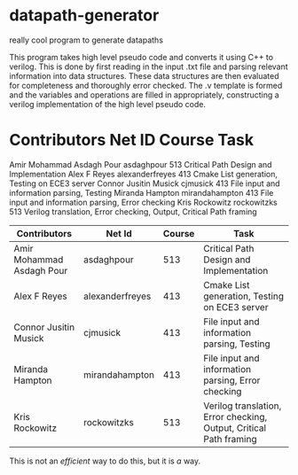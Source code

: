 # datapath-generator
really cool program to generate datapaths

This program takes high level pseudo code and converts it using C++ to verilog. This is done by first reading in the input .txt file and parsing relevant information into data structures. These data structures are then evaluated for completeness and thoroughly error checked. The .v template is formed and the variables and operations are filled in appropriately, constructing a verilog implementation of the high level pseudo code.

# Contributors              Net ID            Course     Task
Amir Mohammad Asdagh Pour   asdaghpour        513        Critical Path Design and Implementation
Alex F Reyes                 alexanderfreyes   413        Cmake List generation, Testing on ECE3 server
Connor Jusitin Musick       cjmusick          413        File input and information parsing, Testing
Miranda Hampton             mirandahampton    413        File input and information parsing, Error checking
Kris Rockowitz              rockowitzks       513        Verilog translation, Error checking, Output, Critical Path framing

| Contributors              | Net Id          | Course | Task                                                               |
|---------------------------|-----------------|--------|--------------------------------------------------------------------|
| Amir Mohammad Asdagh Pour | asdaghpour      | 513    | Critical Path Design and Implementation                            |
| Alex F Reyes              | alexanderfreyes | 413    | Cmake List generation, Testing on ECE3 server                      |
| Connor Jusitin Musick     | cjmusick        | 413    | File input and information parsing, Testing                        |
| Miranda Hampton           | mirandahampton  | 413    | File input and information parsing, Error checking                 |
| Kris Rockowitz            | rockowitzks     | 513    | Verilog translation, Error checking, Output, Critical Path framing |

This is not an *efficient* way to do this, but it is *a* way.
